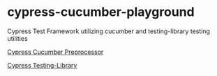 # cypress-cucumber-playground

Cypress Test Framework utilizing cucumber and testing-library testing utilities

[Cypress Cucumber Preprocessor](https://github.com/badeball/cypress-cucumber-preprocessor#introduction)

[Cypress Testing-Library](https://testing-library.com/docs/cypress-testing-library/intro)
